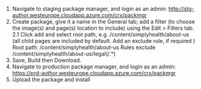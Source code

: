 1. Navigate to staging package manager, and login as an admin: http://stg-author.westeurope.cloudapp.azure.com/crx/packmgr
2. Create package, give it a name in the General tab; add a filter (to choose the image(s) and page(s) location to include) using the Edit > Filters tab.
2.1 Click add and select root path, e.g. /content/simplyhealth/about-us (all child pages are included by default.  Add an exclude rule, if required )
Root path: /content/simplyhealth/about-us
Rules exclude /content/simplyhealth/about-us/legal(/.*)
3. Save, Build then Download.
4. Navigate to production package manager, and login as an admin: https://prd-author.westeurope.cloudapp.azure.com/crx/packmgr
5. Upload the package and install
